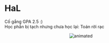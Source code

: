 # HaL
Cố gắng GPA 2.5 :) <br />
Học phần bị tạch nhưng chưa học lại: Toán rời rạc <br />

<p align="center">
  <img src="https://i.imgur.com/c9sTthk.gif" alt="animated" />
</p>

